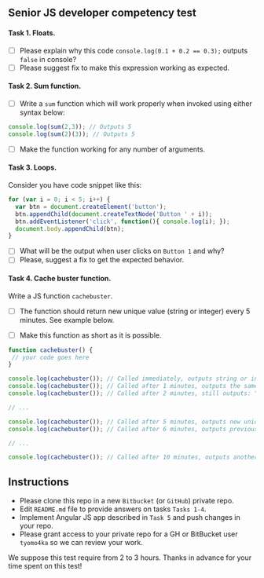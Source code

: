 ## Senior JS developer competency test

#### Task 1. Floats.

- [ ] Please explain why this code `console.log(0.1 + 0.2 == 0.3);` outputs `false` in console? 
- [ ] Please suggest fix to make this expression working as expected.

#### Task 2. Sum function.

- [ ] Write a `sum` function which will work properly when invoked using either syntax below: 

```javascript
console.log(sum(2,3)); // Outputs 5 
console.log(sum(2)(3)); // Outputs 5
``` 

- [ ] Make the function working for any number of arguments.

#### Task 3. Loops.

Consider you have code snippet like this: 

```javascript
for (var i = 0; i < 5; i++) {
  var btn = document.createElement('button');
  btn.appendChild(document.createTextNode('Button ' + i));
  btn.addEventListener('click', function(){ console.log(i); });
  document.body.appendChild(btn);
}
```

- [ ] What will be the output when user clicks on `Button 1` and why? 
- [ ] Please, suggest a fix to get the expected behavior.

#### Task 4. Cache buster function.

Write a JS function `cachebuster`.
- [ ] The function should return new unique value (string or integer) every 5 minutes. See example below.
- [ ] Make this function as short as it is possible.


```javascript
function cachebuster() {
 // your code goes here
}

console.log(cachebuster()); // Called immediately, outputs string or integer, e.g. "abcd" or 1234
console.log(cachebuster()); // Called after 1 minutes, outputs the same string: "abcd" or 1234
console.log(cachebuster()); // Called after 2 minutes, still outputs: "abcd" or 1234

// ...

console.log(cachebuster()); // Called after 5 minutes, outputs new unique value: e.g. "abce" or 1235
console.log(cachebuster()); // Called after 6 minutes, outputs previous value: "abce" or 1235

// ...

console.log(cachebuster()); // Called after 10 minutes, outputs another one new unique value, like "abcf" or 1236

```


## Instructions

- Please clone this repo in a new `Bitbucket` (or `GitHub`) private repo.
- Edit `README.md` file to provide answers on tasks `Tasks 1-4`. 
- Implement Angular JS app described in `Task 5` and push changes in your repo.
- Please grant access to your private repo for a GH or BitBucket user `tyomo4ka` so we can review your work. 

We suppose this test require from 2 to 3 hours. Thanks in advance for your time spent on this test! 
